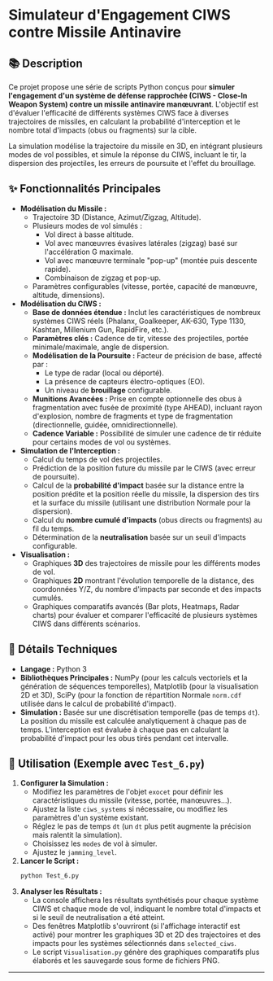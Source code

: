 # Simulateur d'Engagement CIWS contre Missile Antinavire

## 📚 Description

Ce projet propose une série de scripts Python conçus pour **simuler l'engagement d'un système de défense rapprochée (CIWS - Close-In Weapon System) contre un missile antinavire manœuvrant**. L'objectif est d'évaluer l'efficacité de différents systèmes CIWS face à diverses trajectoires de missiles, en calculant la probabilité d'interception et le nombre total d'impacts (obus ou fragments) sur la cible.

La simulation modélise la trajectoire du missile en 3D, en intégrant plusieurs modes de vol possibles, et simule la réponse du CIWS, incluant le tir, la dispersion des projectiles, les erreurs de poursuite et l'effet du brouillage.

## ✨ Fonctionnalités Principales

* **Modélisation du Missile :**
    * Trajectoire 3D (Distance, Azimut/Zigzag, Altitude).
    * Plusieurs modes de vol simulés :
        * Vol direct à basse altitude.
        * Vol avec manœuvres évasives latérales (zigzag) basé sur l'accélération G maximale.
        * Vol avec manœuvre terminale "pop-up" (montée puis descente rapide).
        * Combinaison de zigzag et pop-up.
    * Paramètres configurables (vitesse, portée, capacité de manœuvre, altitude, dimensions).
* **Modélisation du CIWS :**
    * **Base de données étendue :** Inclut les caractéristiques de nombreux systèmes CIWS réels (Phalanx, Goalkeeper, AK-630, Type 1130, Kashtan, Millenium Gun, RapidFire, etc.).
    * **Paramètres clés :** Cadence de tir, vitesse des projectiles, portée minimale/maximale, angle de dispersion.
    * **Modélisation de la Poursuite :** Facteur de précision de base, affecté par :
        * Le type de radar (local ou déporté).
        * La présence de capteurs électro-optiques (EO).
        * Un niveau de **brouillage** configurable.
    * **Munitions Avancées :** Prise en compte optionnelle des obus à fragmentation avec fusée de proximité (type AHEAD), incluant rayon d'explosion, nombre de fragments et type de fragmentation (directionnelle, guidée, omnidirectionnelle).
    * **Cadence Variable :** Possibilité de simuler une cadence de tir réduite pour certains modes de vol ou systèmes.
* **Simulation de l'Interception :**
    * Calcul du temps de vol des projectiles.
    * Prédiction de la position future du missile par le CIWS (avec erreur de poursuite).
    * Calcul de la **probabilité d'impact** basée sur la distance entre la position prédite et la position réelle du missile, la dispersion des tirs et la surface du missile (utilisant une distribution Normale pour la dispersion).
    * Calcul du **nombre cumulé d'impacts** (obus directs ou fragments) au fil du temps.
    * Détermination de la **neutralisation** basée sur un seuil d'impacts configurable.
* **Visualisation :**
    * Graphiques **3D** des trajectoires de missile pour les différents modes de vol.
    * Graphiques **2D** montrant l'évolution temporelle de la distance, des coordonnées Y/Z, du nombre d'impacts par seconde et des impacts cumulés.
    * Graphiques comparatifs avancés (Bar plots, Heatmaps, Radar charts) pour évaluer et comparer l'efficacité de plusieurs systèmes CIWS dans différents scénarios.

## 🔧 Détails Techniques

* **Langage :** Python 3
* **Bibliothèques Principales :** NumPy (pour les calculs vectoriels et la génération de séquences temporelles), Matplotlib (pour la visualisation 2D et 3D), SciPy (pour la fonction de répartition Normale `norm.cdf` utilisée dans le calcul de probabilité d'impact).
* **Simulation :** Basée sur une discrétisation temporelle (pas de temps `dt`). La position du missile est calculée analytiquement à chaque pas de temps. L'interception est évaluée à chaque pas en calculant la probabilité d'impact pour les obus tirés pendant cet intervalle.

## 🚀 Utilisation (Exemple avec `Test_6.py`)

1.  **Configurer la Simulation :**
    * Modifiez les paramètres de l'objet `exocet` pour définir les caractéristiques du missile (vitesse, portée, manœuvres...).
    * Ajustez la liste `ciws_systems` si nécessaire, ou modifiez les paramètres d'un système existant.
    * Réglez le pas de temps `dt` (un `dt` plus petit augmente la précision mais ralentit la simulation).
    * Choisissez les `modes` de vol à simuler.
    * Ajustez le `jamming_level`.
2.  **Lancer le Script :**
    ```bash
    python Test_6.py
    ```
3.  **Analyser les Résultats :**
    * La console affichera les résultats synthétisés pour chaque système CIWS et chaque mode de vol, indiquant le nombre total d'impacts et si le seuil de neutralisation a été atteint.
    * Des fenêtres Matplotlib s'ouvriront (si l'affichage interactif est activé) pour montrer les graphiques 3D et 2D des trajectoires et des impacts pour les systèmes sélectionnés dans `selected_ciws`.
    * Le script `Visualisation.py` génère des graphiques comparatifs plus élaborés et les sauvegarde sous forme de fichiers PNG.

---
